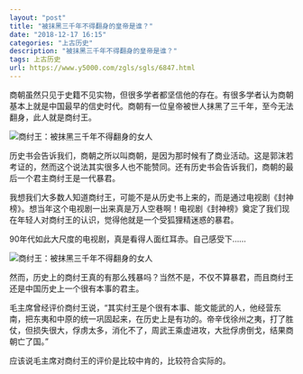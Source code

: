 ```yaml
---
layout: "post"
title: "被抹黑三千年不得翻身的皇帝是谁？"
date: "2018-12-17 16:15"
categories: "上古历史"
description: "被抹黑三千年不得翻身的皇帝是谁？"
tags: 上古历史
url: https://www.y5000.com/zgls/sgls/6847.html
---
```






商朝虽然只见于史籍不见实物，但很多学者都坚信他的存在。有很多学者认为商朝基本上就是中国最早的信史时代。商朝有一位皇帝被世人抹黑了三千年，至今无法翻身，此人就是商纣王。

![商纣王：被抹黑三千年不得翻身的女人](/uploads/allimg/161209/6-16120Z9442A37.JPG)

历史书会告诉我们，商朝之所以叫商朝，是因为那时候有了商业活动。这是郭沫若考证的，然而这个说法其实很多人也不能赞同。还有历史书会告诉我们，商朝的最后一个君主商纣王是一代暴君。

我想我们大多数人知道商纣王，可能不是从历史书上来的，而是通过电视剧《封神榜》。想当年这个电视剧一出来真是万人空巷啊！电视剧《封神榜》奠定了我们现在年轻人对商纣王的认识，觉得他就是一个受狐狸精迷惑的暴君。

90年代如此大尺度的电视剧，真是看得人面红耳赤。自己感受下……

![商纣王：被抹黑三千年不得翻身的女人](/uploads/allimg/161209/6-16120Z94439162.JPG)

然而，历史上的商纣王真的有那么残暴吗？当然不是，不仅不算暴君，而且商纣王还是中国历史上一个很有本事的君主。

毛主席曾经评价商纣王说，“其实纣王是个很有本事、能文能武的人，他经营东南，把东夷和中原的统一巩固起来，在历史上是有功的。帝辛伐徐州之夷，打了胜仗，但损失很大，俘虏太多，消化不了，周武王乘虚进攻，大批俘虏倒戈，结果商朝亡了国。”

应该说毛主席对商纣王的评价是比较中肯的，比较符合实际的。
